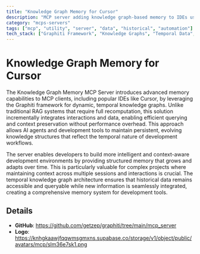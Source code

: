 ```yaml
---
title: "Knowledge Graph Memory for Cursor"
description: "MCP server adding knowledge graph-based memory to IDEs using Graphiti framework for dynamic, temporal data integration."
category: "mcps-servers"
tags: ["mcp", "utility", "server", "data", "historical", "automation"]
tech_stack: ["Graphiti Framework", "Knowledge Graphs", "Temporal Data", "IDE Integration", "MCP Protocol"]
---
```


# Knowledge Graph Memory for Cursor

The Knowledge Graph Memory MCP Server introduces advanced memory capabilities to MCP clients, including popular IDEs like Cursor, by leveraging the Graphiti framework for dynamic, temporal knowledge graphs. Unlike traditional RAG systems that require full recomputation, this solution incrementally integrates interactions and data, enabling efficient querying and context preservation without performance overhead. This approach allows AI agents and development tools to maintain persistent, evolving knowledge structures that reflect the temporal nature of development workflows.

The server enables developers to build more intelligent and context-aware development environments by providing structured memory that grows and adapts over time. This is particularly valuable for complex projects where maintaining context across multiple sessions and interactions is crucial. The temporal knowledge graph architecture ensures that historical data remains accessible and queryable while new information is seamlessly integrated, creating a comprehensive memory system for development tools.

## Details

- **GitHub**: https://github.com/getzep/graphiti/tree/main/mcp_server
- **Logo**: https://knhgkaawjfqqwmsgmxns.supabase.co/storage/v1/object/public/avatars/mcp/slm36e7sk1.png
